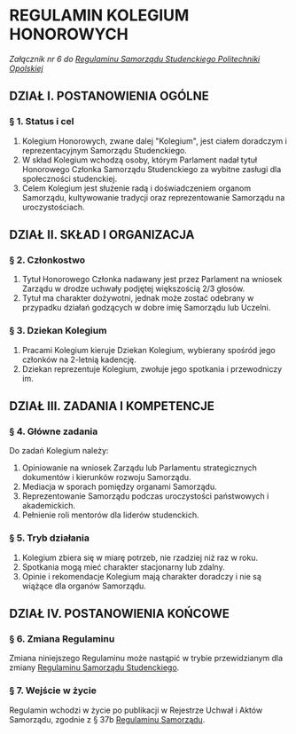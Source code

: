 ﻿# REGULAMIN KOLEGIUM HONOROWYCH

*Załącznik nr 6 do [Regulaminu Samorządu Studenckiego Politechniki Opolskiej](./01-regulamin-sspo.md)*

## DZIAŁ I. POSTANOWIENIA OGÓLNE

### § 1. Status i cel
1. Kolegium Honorowych, zwane dalej "Kolegium", jest ciałem doradczym i reprezentacyjnym Samorządu Studenckiego.
2. W skład Kolegium wchodzą osoby, którym Parlament nadał tytuł Honorowego Członka Samorządu Studenckiego za wybitne zasługi dla społeczności studenckiej.
3. Celem Kolegium jest służenie radą i doświadczeniem organom Samorządu, kultywowanie tradycji oraz reprezentowanie Samorządu na uroczystościach.

## DZIAŁ II. SKŁAD I ORGANIZACJA

### § 2. Członkostwo
1. Tytuł Honorowego Członka nadawany jest przez Parlament na wniosek Zarządu w drodze uchwały podjętej większością 2/3 głosów.
2. Tytuł ma charakter dożywotni, jednak może zostać odebrany w przypadku działań godzących w dobre imię Samorządu lub Uczelni.

### § 3. Dziekan Kolegium
1. Pracami Kolegium kieruje Dziekan Kolegium, wybierany spośród jego członków na 2-letnią kadencję.
2. Dziekan reprezentuje Kolegium, zwołuje jego spotkania i przewodniczy im.

## DZIAŁ III. ZADANIA I KOMPETENCJE

### § 4. Główne zadania
Do zadań Kolegium należy:
1. Opiniowanie na wniosek Zarządu lub Parlamentu strategicznych dokumentów i kierunków rozwoju Samorządu.
2. Mediacja w sporach pomiędzy organami Samorządu.
3. Reprezentowanie Samorządu podczas uroczystości państwowych i akademickich.
4. Pełnienie roli mentorów dla liderów studenckich.

### § 5. Tryb działania
1. Kolegium zbiera się w miarę potrzeb, nie rzadziej niż raz w roku.
2. Spotkania mogą mieć charakter stacjonarny lub zdalny.
3. Opinie i rekomendacje Kolegium mają charakter doradczy i nie są wiążące dla organów Samorządu.

## DZIAŁ IV. POSTANOWIENIA KOŃCOWE

### § 6. Zmiana Regulaminu
Zmiana niniejszego Regulaminu może nastąpić w trybie przewidzianym dla zmiany [Regulaminu Samorządu Studenckiego](01-regulamin-sspo.md).

### § 7. Wejście w życie
Regulamin wchodzi w życie po publikacji w Rejestrze Uchwał i Aktów Samorządu, zgodnie z § 37b [Regulaminu Samorządu](01-regulamin-sspo.md).



